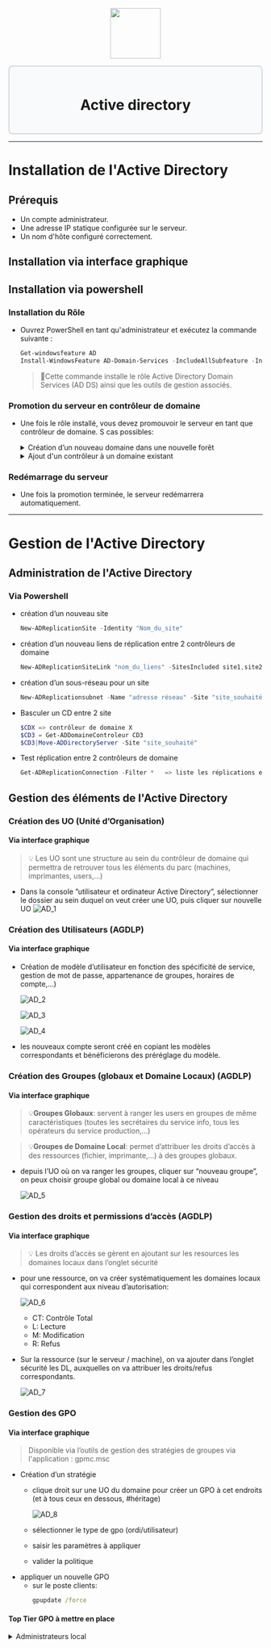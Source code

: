 <div align="center">
  <p align="center">
    <a href="#">
      <img src="https://i.imgur.com/NNAJbnO.png" height="100px" />
    </a>
  </p>
</div>

<div style="border: 2px solid #d1d5db; padding: 20px; border-radius: 8px; background-color: #f9fafb;">
  <h1 align="center">Active directory</h1>
</div>

---
# Installation de l'Active Directory
## Prérequis
- Un compte administrateur.
- Une adresse IP statique configurée sur le serveur.
- Un nom d'hôte configuré correctement.
## Installation via interface graphique

## Installation via powershell
### Installation du Rôle
- Ouvrez PowerShell en tant qu'administrateur et exécutez la commande suivante :
    ```powershell
    Get-windowsfeature AD
    Install-WindowsFeature AD-Domain-Services -IncludeAllSubfeature -IncludeManagementTools
    ```
    >📌Cette commande installe le rôle Active Directory Domain Services (AD DS) ainsi que les outils de gestion associés.
### Promotion du serveur en contrôleur de domaine
- Une fois le rôle installé, vous devez promouvoir le serveur en tant que contrôleur de domaine. S cas possibles:
   <details>
    <summary>Création d’un nouveau domaine dans une nouvelle forêt</summary>
    
   ```powershell
   Install-ADDSForest -DomainName "mondomaine.local" -domainmode default -DomainNetbiosName "MONDOMAINE" -installDNS -forestmode defauts -SafeModeAdministratorPassword (ConvertTo-SecureString "VotreMotDePasse" -AsPlainText -Force) -Force
    ```
    >📌 Explication des paramètres :
    >- DomainName → Nom du domaine (ex : mondomaine.local).
    >- DomainNetbiosName → Nom NetBIOS du domaine.
    >- SafeModeAdministratorPassword → Mot de passe pour le mode restauration (DSRM).
    >- Force → Pour exécuter la commande sans confirmation.
   </details>
      <details>
    <summary>Ajout d'un contrôleur à un domaine existant</summary>
    
    ```powershell
    Install-ADDSDomainController -DomainName "mondomaine.local" -Credential (Get-Credential) -SafeModeAdministratorPassword (ConvertTo-SecureString "VotreMotDePasse" -AsPlainText -Force) -Force
    ```
    >📌 Cela vous demandera des identifiants d'un administrateur du domaine.
   </details>
### Redémarrage du serveur
- Une fois la promotion terminée, le serveur redémarrera automatiquement.
---
# Gestion de l'Active Directory
## Administration de l'Active Directory
### Via Powershell
- création d’un nouveau site
    
    ```powershell
    New-ADReplicationSite -Identity "Nom_du_site"
    ```
    
- création d’un nouveau liens de réplication entre 2 contrôleurs de domaine
    
    ```powershell
    New-ADReplicationSiteLink "nom_du_liens" -SitesIncluded site1,site2 -Cost "poids_réplication" -ReplicationFrequencyInMinutes XX
    ```
    
- création d’un sous-réseau pour un site
    
    ```powershell
    New-ADReplicationsubnet -Name "adresse réseau" -Site "site_souhaité" -Description "quoi_qu_es_ce_qu_on_veux"
    ```
    
- Basculer un CD entre 2 site
    
    ```powershell
    $CDX => contrôleur de domaine X
    $CD3 = Get-ADDomaineControleur CD3
    $CD3|Move-ADDirectoryServer -Site "site_souhaité"
    ```
    
- Test réplication entre 2 contrôleurs de domaine
    
    ```powershell
    Get-ADReplicationConnection -Filter *   => liste les réplications entre les contrôleurs de domaine
    ```
## Gestion des éléments de l'Active Directory 
### Création des UO (Unité d’Organisation)     
#### Via interface graphique
>💡 Les UO sont une structure au sein du contrôleur de domaine qui permettra de retrouver tous les éléments du parc (machines, imprimantes, users,…)
         
- Dans la console ”utilisateur et ordinateur Active Directory”, sélectionner le dossier au sein duquel on veut créer une UO, puis cliquer sur nouvelle UO
    ![AD_1](https://gitea.maxflix.xyz/Ichbine/Wiki_Info/raw/branch/main/Windows/Gestion%20serveurs/Services%20Servers%20Windows/active_directory_image/AD_1.png)
            
### Création des Utilisateurs (**A**GDLP)
#### Via interface graphique
- Création de modèle d’utilisateur en fonction des spécificité de service, gestion de mot de passe, appartenance de groupes, horaires de compte,…)
            
    ![AD_2](https://gitea.maxflix.xyz/Ichbine/Wiki_Info/raw/branch/main/Windows/Gestion%20serveurs/Services%20Servers%20Windows/active_directory_image/AD_2.png)
            
    ![AD_3](https://gitea.maxflix.xyz/Ichbine/Wiki_Info/raw/branch/main/Windows/Gestion%20serveurs/Services%20Servers%20Windows/active_directory_image/AD_3.png)
            
    ![AD_4](https://gitea.maxflix.xyz/Ichbine/Wiki_Info/raw/branch/main/Windows/Gestion%20serveurs/Services%20Servers%20Windows/active_directory_image/AD_4.png)
            
- les nouveaux compte seront créé en copiant les modèles correspondants et bénéficierons des préréglage du modèle.
### Création des Groupes (globaux et Domaine Locaux)  (A**GDL**P)       
#### Via interface graphique
> 💡**Groupes Globaux**: servent à ranger les users en groupes de même caractéristiques (toutes les secrétaires du service info, tous les opérateurs du service production,…)
        
> 💡**Groupes de Domaine Local**: permet d’attribuer les droits d’accès à des ressources (fichier, imprimante,…) à des groupes globaux.
        
- depuis l’UO où on va ranger les groupes, cliquer sur “nouveau groupe”, on peux choisir groupe global ou domaine local à ce niveau
            
    ![AD_5](https://gitea.maxflix.xyz/Ichbine/Wiki_Info/raw/branch/main/Windows/Gestion%20serveurs/Services%20Servers%20Windows/active_directory_image/AD_5.png)
            
### Gestion des droits et permissions d’accès (AGDL**P**)      
#### Via interface graphique
>💡 Les droits d’accès se gèrent en ajoutant sur les resources les domaines locaux dans l’onglet sécurité
        
- pour une ressource, on va créer systématiquement les domaines locaux qui correspondent aux niveau d’autorisation:
            
    ![AD_6](https://gitea.maxflix.xyz/Ichbine/Wiki_Info/raw/branch/main/Windows/Gestion%20serveurs/Services%20Servers%20Windows/active_directory_image/AD_6.png)
            
    - CT: Contrôle Total
    - L: Lecture
    - M: Modification
    - R: Refus
- Sur la ressource (sur le serveur / machine), on va ajouter dans l’onglet sécurité les DL, auxquelles on va attribuer les droits/refus correspondants.
            
    ![AD_7](https://gitea.maxflix.xyz/Ichbine/Wiki_Info/raw/branch/main/Windows/Gestion%20serveurs/Services%20Servers%20Windows/active_directory_image/AD_7.png)

### Gestion des GPO
#### Via interface graphique
> Disponible via l’outils de gestion des stratégies de groupes via l'application : gpmc.msc
- Création d’un stratégie
    - clique droit sur une UO du domaine pour créer un GPO à cet endroits (et à tous ceux en dessous, #héritage)
        
        ![AD_8](https://gitea.maxflix.xyz/Ichbine/Wiki_Info/raw/branch/main/Windows/Gestion%20serveurs/Services%20Servers%20Windows/active_directory_image/AD_8.png)
        
    - sélectionner le type de gpo  (ordi/utilisateur)
    - saisir les paramètres à appliquer
    - valider la politique
- appliquer un nouvelle GPO
    - sur le poste clients:
        ```cmd
        gpupdate /force
        ```
#### Top Tier GPO à mettre en place
<details>
<summary>Administrateurs local</summary>
    
- A partir de la console "Gestion de stratégie de groupe", créez une nouvelle stratégie de groupe qui devra être liée à l'OU qui contient vos postes de travail. Bien sûr, vous pouvez lier la GPO à plusieurs OUs... Pour ma part, l'OU "PC" est ciblée et la GPO s'appelle "Sécurité - Ordinateurs - Admins locaux".
    ![AD_9](https://gitea.maxflix.xyz/Ichbine/Wiki_Info/raw/branch/main/Windows/Gestion%20serveurs/Services%20Servers%20Windows/active_directory_image/AD_9.png)
- Lorsque l'objet GPO est créé, effectuez un clic droit dessus puis "**Modifier**" pour commencer le paramétrage.
- Parcourez les paramètres de cette façon :
    ```
    Configuration ordinateur > Préférences > Paramètres du Panneau de configuration > Utilisateurs et groupes locaux
    ```
- Sur la partie de droite, effectuez un clic droit et sous "Nouveau", cliquez sur "Groupe local".
    ![AD_10](https://gitea.maxflix.xyz/Ichbine/Wiki_Info/raw/branch/main/Windows/Gestion%20serveurs/Services%20Servers%20Windows/active_directory_image/AD_10.png)
- Une fenêtre s'affiche et elle va nous permettre de configurer par GPO les membres du groupe "**Administrateurs**" de nos machines. C'est pour cette raison que l'on va indiquer "**Administrateurs**" comme "**Nom du groupe**". 
    > sur un OS anglais, il faudra préciser "**Administrators**".
- Il faudra veiller à choisir l'action "**Mettre à jour**" de façon à actualiser le contenu de notre groupe de sécurité qui est déjà existant sur les machines.
- Ensuite, vous pouvez **cocher les deux options suivantes pour que le groupe de sécurité "Administrateurs" soit géré uniquement par GPO**. Cela signifie que si un utilisateur ou un groupe est ajouté à la main sur un poste, ce sera écrasé lorsque la GPO va se réappliquer !
    - Supprimer les utilisateurs
    - Supprimer les groupes
    ![AD_11](https://gitea.maxflix.xyz/Ichbine/Wiki_Info/raw/branch/main/Windows/Gestion%20serveurs/Services%20Servers%20Windows/active_directory_image/AD_11.png)
- Une fois que cette première partie est effectuée, cliquez sur le bouton ***Ajouter...*** pour ajouter un nouveau membre au groupe **Administrateurs**. Choisissez bien l'action ***Ajouter à ce groupe*** et indiquez **Administrateurs** pour que le compte administrateur intégré par défaut à Windows reste membre de ce groupe. Si vous utilisez un autre nom pour le compte administrateur, adaptez cette valeur en conséquence.
    ![AD_12](https://gitea.maxflix.xyz/Ichbine/Wiki_Info/raw/branch/main/Windows/Gestion%20serveurs/Services%20Servers%20Windows/active_directory_image/AD_12.png)
- **Répétez l'opération** afin d'ajouter le groupe spécifique de votre domaine Active Directory, à savoir "**IT-Connect\GDL-Admins-PC**" en ce qui me concerne.
- Ce qui donne ce résultat :
    ![AD_13](https://gitea.maxflix.xyz/Ichbine/Wiki_Info/raw/branch/main/Windows/Gestion%20serveurs/Services%20Servers%20Windows/active_directory_image/AD_13.png)

</details>